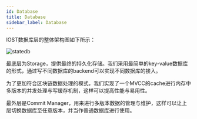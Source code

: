 ```yaml
---
id: Database
title: Database
sidebar_label: Database
---
```


IOST数据库层的整体架构图如下所示：

![statedb](assets/2-intro-of-iost/Database/statedb.png)

最底层为Storage，提供最终的持久化存储。我们采用最简单的key-value数据库的形式，通过写不同数据库的backend可以实现不同数据库的接入。

为了更加符合区块链数据处理的模式，我们实现了一个MVCC的cache进行内存中多版本的并发处理与写缓存机制，这样可以提高性能与易用性。

最外层是Commit Manager，用来进行多版本数据的管理与维护，这样可以让上层切换数据库至任意版本，并当作普通数据库进行使用。
